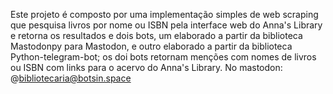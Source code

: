 Este projeto é composto por uma implementação simples de web scraping que pesquisa livros por nome ou ISBN pela interface web do Anna's Library e retorna os resultados e dois bots, um elaborado a partir da biblioteca Mastodonpy para Mastodon, e outro elaborado a partir da biblioteca Python-telegram-bot; os doi bots retornam menções com nomes de livros ou ISBN com links para o acervo do Anna's Library. No mastodon: @bibliotecaria@botsin.space
